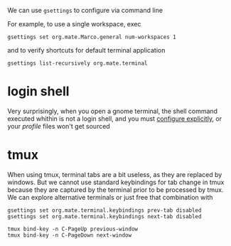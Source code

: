 
We can use `gsettings` to configure via command line

For example, to use a single workspace, exec
```
gsettings set org.mate.Marco.general num-workspaces 1
```
and to verify shortcuts for default terminal application
```
gsettings list-recursively org.mate.terminal
```

# login shell

Very surprisingly, when you open a gnome terminal, the shell command executed whithin is not a login shell, and you must [configure explicitly](https://askubuntu.com/a/40313), or your _profile_ files won't get sourced

# tmux

When using tmux, terminal tabs are a bit useless, as they are replaced by windows.
But we cannot use standard keybindings for tab change in tmux because they are captured by the terminal prior to be processed by tmux. We can explore alternative terminals or just free that combination with
```
gsettings set org.mate.terminal.keybindings prev-tab disabled
gsettings set org.mate.terminal.keybindings next-tab disabled

tmux bind-key -n C-PageUp previous-window
tmux bind-key -n C-PageDown next-window
```


